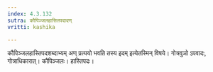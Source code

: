 ```yaml
---
index: 4.3.132
sutra: कौपिञ्जलहासितपदादण्
vritti: kashika

---
```

कौपिञ्जलहास्तिपदशब्दाभ्यम् अण् प्रत्ययो भवति तस्य इदम् इत्येतस्मिन् विषये। गोत्रवुञो ऽपवादः, गोत्राधिकारात्। कौपिञ्जलः। हास्तिपदः।